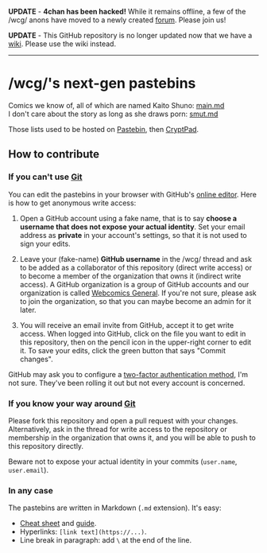 **UPDATE** - **4chan has been hacked!** While it remains offline, a few of the /wcg/ anons have moved to a newly created [forum](https://forum.webcomicsgeneral.top). Please join us!

**UPDATE** - This GitHub repository is no longer updated now that we have a [wiki](https://www.webcomicsgeneral.top). Please use the wiki instead.

---

# /wcg/'s next-gen pastebins

Comics we know of, all of which are named Kaito Shuno: [main.md](main.md)\
I don't care about the story as long as she draws porn: [smut.md](smut.md)

Those lists used to be hosted on [Pastebin](https://pastebin.com/), then [CryptPad](https://cryptpad.fr/).

## How to contribute

### If you can't use [Git](https://git-scm.com/book/en/v2)

You can edit the pastebins in your browser with GitHub's [online editor](https://docs.github.com/en/repositories/working-with-files/managing-files/editing-files). Here is how to get anonymous write access:

1. Open a GitHub account using a fake name, that is to say **choose a username that does not expose your actual identity**. Set your email address as **private** in your account's settings, so that it is not used to sign your edits.

2. Leave your (fake-name) **GitHub username** in the /wcg/ thread and ask to be added as a collaborator of this repository (direct write access) or to become a member of the organization that owns it (indirect write access). A GitHub organization is a group of GitHub accounts and our organization is called [Webcomics General](https://github.com/webcomics-general). If you're not sure, please ask to join the organization, so that you can maybe become an admin for it later.

3. You will receive an email invite from GitHub, accept it to get write access. When logged into GitHub, click on the file you want to edit in this repository, then on the pencil icon in the upper-right corner to edit it. To save your edits, click the green button that says "Commit changes".

GitHub may ask you to configure a [two-factor authentication method](https://docs.github.com/en/authentication/securing-your-account-with-two-factor-authentication-2fa/about-two-factor-authentication), I'm not sure. They've been rolling it out but not every account is concerned.

### If you know your way around [Git](https://git-scm.com/book/en/v2)

Please fork this repository and open a pull request with your changes. Alternatively, ask in the thread for write access to the repository or membership in the organization that owns it, and you will be able to push to this repository directly.

Beware not to expose your actual identity in your commits (`user.name`, `user.email`).

### In any case

The pastebins are written in Markdown (`.md` extension). It's easy:

* [Cheat sheet](https://commonmark.org/help/) and [guide](https://guides.github.com/features/mastering-markdown/).
* Hyperlinks: `[link text](https://...)`.
* Line break in paragraph: add `\` at the end of the line.
